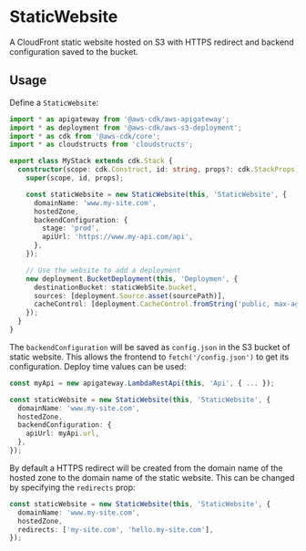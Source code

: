 # StaticWebsite

A CloudFront static website hosted on S3 with HTTPS redirect and backend configuration
saved to the bucket.

## Usage

Define a `StaticWebsite`:

```ts
import * as apigateway from '@aws-cdk/aws-apigateway';
import * as deployment from '@aws-cdk/aws-s3-deployment';
import * as cdk from '@aws-cdk/core';
import * as cloudstructs from 'cloudstructs';

export class MyStack extends cdk.Stack {
  constructor(scope: cdk.Construct, id: string, props?: cdk.StackProps) {
    super(scope, id, props);

    const staticWebsite = new StaticWebsite(this, 'StaticWebsite', {
      domainName: 'www.my-site.com',
      hostedZone,
      backendConfiguration: {
        stage: 'prod',
        apiUrl: 'https://www.my-api.com/api',
      },
    });

    // Use the website to add a deployment
    new deployment.BucketDeployment(this, 'Deploymen', {
      destinationBucket: staticWebSite.bucket,
      sources: [deployment.Source.asset(sourcePath)],
      cacheControl: [deployment.CacheControl.fromString('public, max-age=31536000, immutable')],
    });
  }
}
```

The `backendConfiguration` will be saved as `config.json` in the S3 bucket of
static website. This allows the frontend to `fetch('/config.json')` to get its
configuration. Deploy time values can be used:

```ts
const myApi = new apigateway.LambdaRestApi(this, 'Api', { ... });

const staticWebsite = new StaticWebsite(this, 'StaticWebsite', {
  domainName: 'www.my-site.com',
  hostedZone,
  backendConfiguration: {
    apiUrl: myApi.url,
  },
});
```

By default a HTTPS redirect will be created from the domain name of the hosted
zone to the domain name of the static website. This can be changed by specifying
the `redirects` prop:

```ts
const staticWebsite = new StaticWebsite(this, 'StaticWebsite', {
  domainName: 'www.my-site.com',
  hostedZone,
  redirects: ['my-site.com', 'hello.my-site.com'],
});
```
